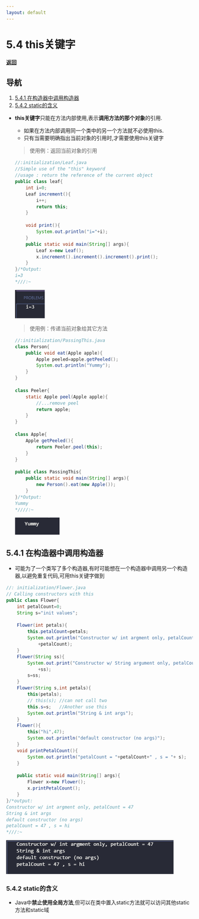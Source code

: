 ```yaml
---
layout: default
---
```


# 5.4 this关键字  

[**返回**](../menu)

## 导航  

1. [5.4.1 在构造器中调用构造器](#541-在构造器中调用构造器)  
2. [5.4.2 static的含义](#542-static的含义)  
  
- **this关键字**只能在方法内部使用,表示**调用方法的那个对象**的引用.  
  - 如果在方法内部调用同一个类中的另一个方法就不必使用this.  
  - 只有当需要明确指出当前对象的引用时,才需要使用this关键字  
  
  > 使用例：返回当前对象的引用  

    ```java
    //:initialization/Leaf.java
    //Simple use of the "this" keyword
    //usage : return the reference of the current object
    public class leaf{
        int i=0;
        Leaf increment(){
            i++;
            return this;
        }

        void print(){
            System.out.println("i="+i);
        }
        public static void main(String[] args){
            Leaf x=new Leaf();
            x.increment().increment().increment().print();
        }
    }/*Output:
    i=3
    *///:~
    ```

    ![out](../img/5/541.png)

    >使用例：传递当前对象给其它方法  

    ```java
    //:initialization/PassingThis.java
    class Person{
        public void eat(Apple apple){
            Apple peeled=apple.getPeeled();
            System.out.println("Yummy");
        }
    }

    class Peeler{
        static Apple peel(Apple apple){
            //...remove peel
            return apple;
        }
    }

    class Apple{
        Apple getPeeled(){
            return Peeler.peel(this);
        }
    }

    public class PassingThis{
        public static void main(String[] args){
            new Person().eat(new Apple());
        }
    }/*Output:
    Yummy
    *////:~
    ```

    ![out](../img/5/542.png)

## 5.4.1 在构造器中调用构造器  

- 可能为了一个类写了多个构造器,有时可能想在一个构造器中调用另一个构造器,以避免重复代码,可用this关键字做到  

```java
//: initialization/Flower.java
// Calling constructors with this
public class Flower{
    int petalCount=0;
    String s="init values";

    Flower(int petals){
        this.petalCount=petals;
        System.out.println("Constructor w/ int argment only, petalCount = "
            +petalCount);
    }
    Flower(String ss){
        System.out.print("Constructor w/ String argument only, petalCount = "
            +ss);
        s=ss;
    }
    Flower(String s,int petals){
        this(petals);
        // this(s); //can not call two 
        this.s=s;   //Another use this
        System.out.println("String & int args");
    }
    Flower(){
        this("hi",47);
        System.out.println("default constructor (no args)");
    }
    void printPetalCount(){
        System.out.println("petalCount = "+petalCount+" , s = "+ s);
    }

    public static void main(String[] args){
        Flower x=new Flower();
        x.printPetalCount();
    }
}/*output:
Constructor w/ int argment only, petalCount = 47
String & int args
default constructor (no args)
petalCount = 47 , s = hi
*///:~
```

![out](../img/5/543.png)  

### 5.4.2 static的含义  

- Java中**禁止使用全局方法**,但可以在类中置入static方法就可以访问其他static方法和static域  
